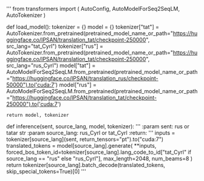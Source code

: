 '''
from transformers import (
    AutoConfig,
    AutoModelForSeq2SeqLM,
    AutoTokenizer
)

def load_model():
    tokenizer = {}
    model = {}
    tokenizer["tat"] = AutoTokenizer.from_pretrained(pretrained_model_name_or_path="https://huggingface.co/IPSAN/translation_tat/checkpoint-250000", src_lang="tat_Cyrl")
    tokenizer["rus"] = AutoTokenizer.from_pretrained(pretrained_model_name_or_path="https://huggingface.co/IPSAN/translation_tat/checkpoint-250000", src_lang="rus_Cyrl")
    model["tat"] = AutoModelForSeq2SeqLM.from_pretrained(pretrained_model_name_or_path="https://huggingface.co/IPSAN/translation_rus/checkpoint-50000").to('cuda:7')
    model["rus"] = AutoModelForSeq2SeqLM.from_pretrained(pretrained_model_name_or_path="https://huggingface.co/IPSAN/translation_tat/checkpoint-250000").to('cuda:7')
    
    

    return model, tokenizer

def inference(sent, source_lang, model, tokenizer):
    '''
    :param sent: rus or tatar str
    :param source_lang: rus_Cyrl or tat_Cyrl
    :return:
    '''
    inputs = tokenizer[source_lang](sent, return_tensors="pt").to("cuda:7")
    translated_tokens = model[source_lang].generate(
        **inputs, forced_bos_token_id=tokenizer[source_lang].lang_code_to_id["tat_Cyrl" if source_lang == "rus" else "rus_Cyrl"], max_length=2048, num_beams=8
    )
    return tokenizer[source_lang].batch_decode(translated_tokens, skip_special_tokens=True)[0]
'''
